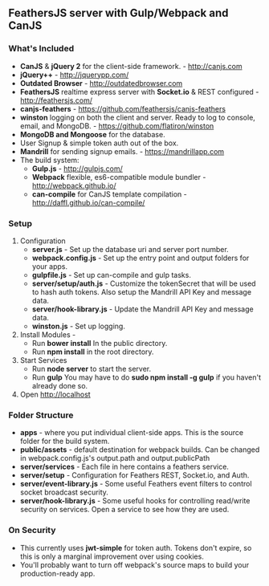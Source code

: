 ## FeathersJS server with Gulp/Webpack and CanJS


### What's Included
 * **CanJS** & **jQuery 2** for the client-side framework. - http://canjs.com
 * **jQuery++** - http://jquerypp.com/
 * **Outdated Browser** - http://outdatedbrowser.com
 * **FeathersJS** realtime express server with **Socket.io** & REST configured - http://feathersjs.com/
 * **canjs-feathers** - https://github.com/feathersjs/canjs-feathers
 * **winston** logging on both the client and server. Ready to log to console, email, and MongoDB. - https://github.com/flatiron/winston
 * **MongoDB and Mongoose** for the database.
 * User Signup & simple token auth out of the box.
 * **Mandrill** for sending signup emails. - https://mandrillapp.com
 * The build system:
	* **Gulp.js** - http://gulpjs.com/
	* **Webpack** flexible, es6-compatible module bundler - http://webpack.github.io/
	* **can-compile** for CanJS template compilation - http://daffl.github.io/can-compile/


### Setup
1. Configuration
	* **server.js** - Set up the database uri and server port number.
	* **webpack.config.js** - Set up the entry point and output folders for your apps.
	* **gulpfile.js** - Set up can-compile and gulp tasks.
	* **server/setup/auth.js** - Customize the tokenSecret that will be used to hash auth tokens.  Also setup the Mandrill API Key and message data.
	* **server/hook-library.js** - Update the Mandrill API Key and message data.
	* **winston.js** - Set up logging.
2. Install Modules -
	* Run **bower install** In the public directory.
	* Run **npm install** in the root directory.
3. Start Services
	* Run **node server** to start the server.
	* Run **gulp**   You may have to do **sudo npm install -g gulp** if you haven't already done so.
4. Open [http://localhost]()


### Folder Structure
 * **apps** - where you put individual client-side apps.  This is the source folder for the build system.
 * **public/assets** - default destination for webpack builds.  Can be changed in webpack.config.js's output.path and output.publicPath
 * **server/services** - Each file in here contains a feathers service.
 * **server/setup** - Configuration for Feathers REST, Socket.io, and Auth.
 * **server/event-library.js** - Some useful Feathers event filters to control socket broadcast security.
 * **server/hook-library.js** - Some useful hooks for controlling read/write security on services.  Open a service to see how they are used.


### On Security
 * This currently uses **jwt-simple** for token auth.  Tokens don't expire, so this is only a marginal improvement over using cookies.
 * You'll probably want to turn off webpack's source maps to build your production-ready app.